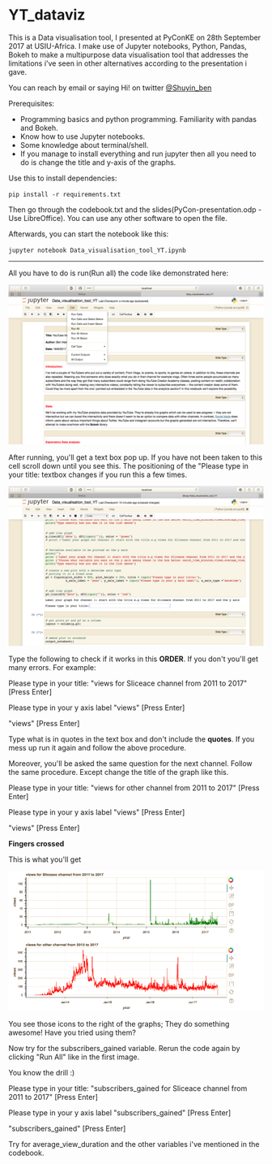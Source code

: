 # YT_dataviz
This is a Data visualisation tool, I presented at PyConKE on 28th September 2017 at USIU-Africa. I make use of Jupyter notebooks, Python, Pandas, Bokeh to make a multipurpose data visualisation tool that addresses the limitations i've seen in other alternatives according to the presentation i gave.

You can reach by email or saying Hi! on twitter [@Shuyin_ben](https://twitter.com/Shuyin_ben)

Prerequisites:
* Programming basics and python programming. Familiarity with pandas and Bokeh.
* Know how to use Jupyter notebooks.
* Some knowledge about terminal/shell.
* If you manage to install everything and run jupyter then all you need to do is
change the title and y-axis of the graphs. 

Use this to install dependencies:

`pip install -r requirements.txt`

Then go through the codebook.txt and the slides(PyCon-presentation.odp - Use LibreOffice).
You can use any other software to open the file.

Afterwards, you can start the notebook like this:

`jupyter notebook Data_visualisation_tool_YT.ipynb`

---

All you have to do is run(Run all) the code like demonstrated here:

<p align="center">
<img src="images/run_notebook.png" width="550">
</p>


After running, you'll get a text box pop up. If you have not been taken to this cell scroll down until you see this.
The positioning of the "Please type in your title: textbox changes if you run this a few
times.

<p align="center">
<img src="images/the_prompt.png" width="550">
</p>

Type the following to check if it works in this **ORDER**. If you don't you'll get many errors. For example:

Please type in your title: "views for Sliceace channel from 2011 to 2017" [Press Enter]

Please type in your y axis label "views" [Press Enter]

"views" [Press Enter]

Type what is in quotes in the text box and don't include the **quotes**. If you mess up run
it again and follow the above procedure.

Moreover, you'll be asked the same question for the next channel. Follow the same 
procedure. Except change the title of the graph like this.

Please type in your title: "views for other channel from 2011 to 2017" [Press Enter]

Please type in your y axis label "views" [Press Enter]

"views" [Press Enter]

**Fingers crossed**

This is what you'll get 

<p align="center">
<img src="images/expected_output.png" width="550">
</p>

You see those icons to the right of the graphs; They do something awesome! Have you tried using
them?

Now try for the subscribers_gained variable. Rerun the code again by clicking "Run All" 
like in the first image.

You know the drill :) 

Please type in your title: "subscribers_gained for Sliceace channel from 2011 to 2017" [Press Enter]

Please type in your y axis label "subscribers_gained" [Press Enter]

"subscribers_gained" [Press Enter]

Try for average_view_duration and the other variables i've mentioned in the codebook.


